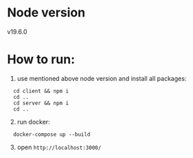 # Node version

v19.6.0

# How to run:

1. use mentioned above node version and install all packages:

```
  cd client && npm i
  cd ..
  cd server && npm i
  cd ..
```

2. run docker:

```
  docker-compose up --build
```
3. open `http://localhost:3000/`
